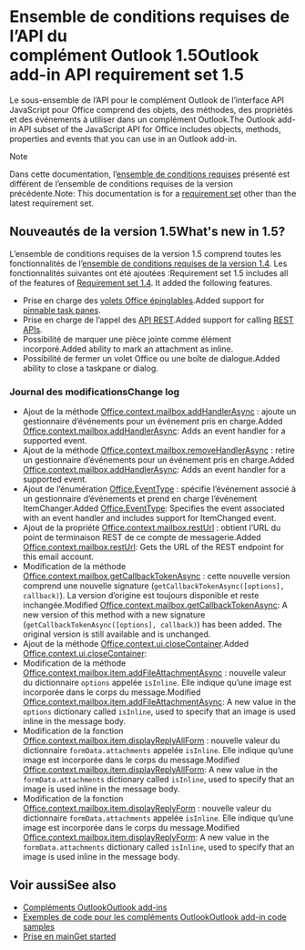 # <a name="outlook-add-in-api-requirement-set-15"></a><span data-ttu-id="ccd0e-101">Ensemble de conditions requises de l’API du complément Outlook 1.5</span><span class="sxs-lookup"><span data-stu-id="ccd0e-101">Outlook add-in API requirement set 1.5</span></span>

<span data-ttu-id="ccd0e-102">Le sous-ensemble de l’API pour le complément Outlook de l’interface API JavaScript pour Office comprend des objets, des méthodes, des propriétés et des événements à utiliser dans un complément Outlook.</span><span class="sxs-lookup"><span data-stu-id="ccd0e-102">The Outlook add-in API subset of the JavaScript API for Office includes objects, methods, properties and events that you can use in an Outlook add-in.</span></span>

> [!NOTE]
> <span data-ttu-id="ccd0e-103">Dans cette documentation, l’[ensemble de conditions requises](/office/dev/add-ins/reference/requirement-sets/outlook-api-requirement-sets) présenté est différent de l’ensemble de conditions requises de la version précédente.</span><span class="sxs-lookup"><span data-stu-id="ccd0e-103">Note: This documentation is for a [requirement set](/office/dev/add-ins/reference/requirement-sets/outlook-api-requirement-sets) other than the latest requirement set.</span></span>

## <a name="whats-new-in-15"></a><span data-ttu-id="ccd0e-104">Nouveautés de la version 1.5</span><span class="sxs-lookup"><span data-stu-id="ccd0e-104">What's new in 1.5?</span></span>

<span data-ttu-id="ccd0e-p101">L’ensemble de conditions requises de la version 1.5 comprend toutes les fonctionnalités de l’[ensemble de conditions requises de la version 1.4](../requirement-set-1.4/outlook-requirement-set-1.4.md). Les fonctionnalités suivantes ont été ajoutées :</span><span class="sxs-lookup"><span data-stu-id="ccd0e-p101">Requirement set 1.5 includes all of the features of [Requirement set 1.4](../requirement-set-1.4/outlook-requirement-set-1.4.md). It added the following features.</span></span>

- <span data-ttu-id="ccd0e-107">Prise en charge des [volets Office épinglables](https://docs.microsoft.com/outlook/add-ins/pinnable-taskpane).</span><span class="sxs-lookup"><span data-stu-id="ccd0e-107">Added support for [pinnable task panes](https://docs.microsoft.com/outlook/add-ins/pinnable-taskpane).</span></span>
- <span data-ttu-id="ccd0e-108">Prise en charge de l’appel des [API REST](https://docs.microsoft.com/outlook/add-ins/use-rest-api).</span><span class="sxs-lookup"><span data-stu-id="ccd0e-108">Added support for calling [REST APIs](https://docs.microsoft.com/outlook/add-ins/use-rest-api).</span></span>
- <span data-ttu-id="ccd0e-109">Possibilité de marquer une pièce jointe comme élément incorporé.</span><span class="sxs-lookup"><span data-stu-id="ccd0e-109">Added ability to mark an attachment as inline.</span></span>
- <span data-ttu-id="ccd0e-110">Possibilité de fermer un volet Office ou une boîte de dialogue.</span><span class="sxs-lookup"><span data-stu-id="ccd0e-110">Added ability to close a taskpane or dialog.</span></span>

### <a name="change-log"></a><span data-ttu-id="ccd0e-111">Journal des modifications</span><span class="sxs-lookup"><span data-stu-id="ccd0e-111">Change log</span></span>

- <span data-ttu-id="ccd0e-112">Ajout de la méthode [Office.context.mailbox.addHandlerAsync](office.context.mailbox.md#addhandlerasynceventtype-handler-options-callback) : ajoute un gestionnaire d’événements pour un événement pris en charge.</span><span class="sxs-lookup"><span data-stu-id="ccd0e-112">Added [Office.context.mailbox.addHandlerAsync](office.context.mailbox.md#addhandlerasynceventtype-handler-options-callback): Adds an event handler for a supported event.</span></span>
- <span data-ttu-id="ccd0e-113">Ajout de la méthode [Office.context.mailbox.removeHandlerAsync](office.context.mailbox.md#removehandlerasynceventtype-handler-options-callback) : retire un gestionnaire d’événements pour un événement pris en charge.</span><span class="sxs-lookup"><span data-stu-id="ccd0e-113">Added [Office.context.mailbox.addHandlerAsync](office.context.mailbox.md#removehandlerasynceventtype-handler-options-callback): Adds an event handler for a supported event.</span></span>
- <span data-ttu-id="ccd0e-114">Ajout de l’énumération [Office.EventType](office.md#eventtype-string) : spécifie l’événement associé à un gestionnaire d’événements et prend en charge l’événement ItemChanger.</span><span class="sxs-lookup"><span data-stu-id="ccd0e-114">Added [Office.EventType](office.md#eventtype-string): Specifies the event associated with an event handler and includes support for ItemChanged event.</span></span>
- <span data-ttu-id="ccd0e-115">Ajout de la propriété [Office.context.mailbox.restUrl](office.context.mailbox.md#resturl-string) : obtient l’URL du point de terminaison REST de ce compte de messagerie.</span><span class="sxs-lookup"><span data-stu-id="ccd0e-115">Added [Office.context.mailbox.restUrl](office.context.mailbox.md#resturl-string): Gets the URL of the REST endpoint for this email account.</span></span>
- <span data-ttu-id="ccd0e-p102">Modification de la méthode [Office.context.mailbox.getCallbackTokenAsync](office.context.mailbox.md#getcallbacktokenasyncoptions-callback) : cette nouvelle version comprend une nouvelle signature (`getCallbackTokenAsync([options], callback)`). La version d’origine est toujours disponible et reste inchangée.</span><span class="sxs-lookup"><span data-stu-id="ccd0e-p102">Modified [Office.context.mailbox.getCallbackTokenAsync](office.context.mailbox.md#getcallbacktokenasyncoptions-callback): A new version of this method with a new signature (`getCallbackTokenAsync([options], callback)`) has been added. The original version is still available and is unchanged.</span></span>
- <span data-ttu-id="ccd0e-118">Ajout de la méthode [Office.context.ui.closeContainer](/javascript/api/office/office.ui#closecontainer--).</span><span class="sxs-lookup"><span data-stu-id="ccd0e-118">Added [Office.context.ui.closeContainer](/javascript/api/office/office.ui#closecontainer--):</span></span>
- <span data-ttu-id="ccd0e-119">Modification de la méthode [Office.context.mailbox.item.addFileAttachmentAsync](office.context.mailbox.item.md#addfileattachmentasyncuri-attachmentname-options-callback) : nouvelle valeur du dictionnaire `options` appelée `isInline`. Elle indique qu’une image est incorporée dans le corps du message.</span><span class="sxs-lookup"><span data-stu-id="ccd0e-119">Modified [Office.context.mailbox.item.addFileAttachmentAsync](office.context.mailbox.item.md#addfileattachmentasyncuri-attachmentname-options-callback): A new value in the `options` dictionary called `isInline`, used to specify that an image is used inline in the message body.</span></span>
- <span data-ttu-id="ccd0e-120">Modification de la fonction [Office.context.mailbox.item.displayReplyAllForm](office.context.mailbox.item.md#displayreplyallformformdata) : nouvelle valeur du dictionnaire `formData.attachments` appelée `isInline`. Elle indique qu’une image est incorporée dans le corps du message.</span><span class="sxs-lookup"><span data-stu-id="ccd0e-120">Modified [Office.context.mailbox.item.displayReplyAllForm](office.context.mailbox.item.md#displayreplyallformformdata): A new value in the `formData.attachments` dictionary called `isInline`, used to specify that an image is used inline in the message body.</span></span>
- <span data-ttu-id="ccd0e-121">Modification de la fonction [Office.context.mailbox.item.displayReplyForm](office.context.mailbox.item.md#displayreplyformformdata) : nouvelle valeur du dictionnaire `formData.attachments` appelée `isInline`. Elle indique qu’une image est incorporée dans le corps du message.</span><span class="sxs-lookup"><span data-stu-id="ccd0e-121">Modified [Office.context.mailbox.item.displayReplyForm](office.context.mailbox.item.md#displayreplyformformdata): A new value in the `formData.attachments` dictionary called `isInline`, used to specify that an image is used inline in the message body.</span></span>

## <a name="see-also"></a><span data-ttu-id="ccd0e-122">Voir aussi</span><span class="sxs-lookup"><span data-stu-id="ccd0e-122">See also</span></span>

- [<span data-ttu-id="ccd0e-123">Compléments Outlook</span><span class="sxs-lookup"><span data-stu-id="ccd0e-123">Outlook add-ins</span></span>](https://docs.microsoft.com/outlook/add-ins/)
- [<span data-ttu-id="ccd0e-124">Exemples de code pour les compléments Outlook</span><span class="sxs-lookup"><span data-stu-id="ccd0e-124">Outlook add-in code samples</span></span>](https://developer.microsoft.com/outlook/gallery/?filterBy=Outlook,Samples,Add-ins)
- [<span data-ttu-id="ccd0e-125">Prise en main</span><span class="sxs-lookup"><span data-stu-id="ccd0e-125">Get started</span></span>](https://docs.microsoft.com/outlook/add-ins/quick-start)